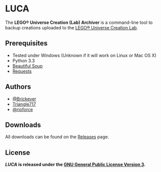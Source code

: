 LUCA
====
The **LEGO® Universe Creation (Lab) Archiver** is a command-line tool to backup creations uploaded to the 
[LEGO® Universe Creation Lab](http://universe.lego.com/en-us/community/creationlab/displaychallengelist.aspx).


Prerequisites
-------------
* Tested under Windows (Unknown if it will work on Linux or Mac OS X)
* Python 3.3
* [Beautiful Soup](http://www.crummy.com/software/BeautifulSoup/)
* [Requests](http://docs.python-requests.org/en/latest/)


Authors
-------
* [@Brickever](https://github.com/Brickever)
* [Triangle717](https://github.com/le717)
* [@rioforce](https://github.com/rioforce)

Downloads
---------
All downloads can be found on the [Releases](https://github.com/le717/LUCA/releases) page.

License
-------
***LUCA* is released under the [GNU General Public License Version 3](https://gnu.org/licenses/gpl-3.0.txt).**
